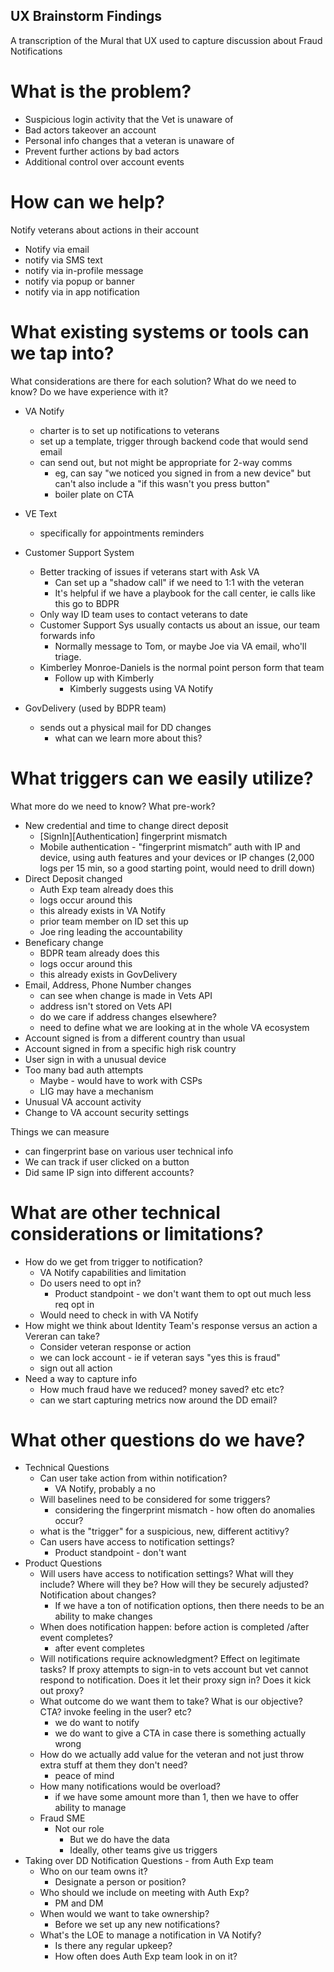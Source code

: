 ## UX Brainstorm Findings

A transcription of the Mural that UX used to capture discussion about Fraud Notifications

# What is the problem?
- Suspicious login activity that the Vet is unaware of
- Bad actors takeover an account
- Personal info changes that a veteran is unaware of
- Prevent further actions by bad actors
- Additional control over account events

# How can we help?
Notify veterans about actions in their account
- Notify via email
- notify via SMS text
- notify via in-profile message
- notify via popup or banner
- notify via in app notification

# What existing systems or tools can we tap into?
What considerations are there for each solution? What do we need to know? Do we have experience with it?

- VA Notify
  - charter is to set up notifications to veterans
  - set up a template, trigger through backend code that would send email
  - can send out, but not might be appropriate for 2-way comms
    - eg, can say "we noticed you signed in from a new device" but can't also include a "if this wasn't you press button"
    - boiler plate on CTA
   
- VE Text
  - specifically for appointments reminders
 
- Customer Support System
  - Better tracking of issues if veterans start with Ask VA
    - Can set up a "shadow call" if we need to 1:1 with the veteran
    - It's helpful if we have a playbook for the call center, ie calls like this go to BDPR
  - Only way ID team uses to contact veterans to date
  - Customer Support Sys usually contacts us about an issue, our team forwards info
    - Normally message to Tom, or maybe Joe via VA email, who'll triage.
  - Kimberley Monroe-Daniels is the normal point person form that team
    - Follow up with Kimberly
      - Kimberly suggests using VA Notify
     
- GovDelivery (used by BDPR team)
  - sends out a physical mail for DD changes
    - what can we learn more about this?

# What triggers can we easily utilize?
What more do we need to know? What pre-work?

- New credential and time to change direct deposit
  - [SignIn][Authentication] fingerprint mismatch
  - Mobile authentication - "fingerprint mismatch” auth with IP and device, using auth features and your devices or IP changes (2,000 logs per 15 min, so a good starting point, would need to drill down)
- Direct Deposit changed
  - Auth Exp team already does this
  - logs occur around this
  - this already exists in VA Notify
  - prior team member on ID set this up
  - Joe ring leading the accountability
- Beneficary change
  - BDPR team already does this
  - logs occur around this
  - this already exists in GovDelivery
- Email, Address, Phone Number changes
  - can see when change is made in Vets API
  - address isn't stored on Vets API 
  - do we care if address changes elsewhere?
  - need to define what we are looking at in the whole VA ecosystem
- Account signed is from a different country than usual
- Account signed in from a specific high risk country
- User sign in with a unusual device
- Too many bad auth attempts
  - Maybe - would have to work with CSPs
  - LIG may have a mechanism
- Unusual VA account activity
- Change to VA account security settings

Things we can measure
- can fingerprint base on various user technical info
- We can track if user clicked on a button
- Did same IP sign into different accounts?

# What are other technical considerations or limitations?
- How do we get from trigger to notification?
  - VA Notify capabilities and limitation
  - Do users need to opt in?
    - Product standpoint - we don't want them to opt out much less req opt in
  - Would need to check in with VA Notify
- How might we think about Identity Team's response versus an action a Vereran can take?
  - Consider veteran response or action
  - we can lock account - ie if veteran says "yes this is fraud"
  - sign out all action
- Need a way to capture info
  - How much fraud have we reduced? money saved? etc etc?
  - can we start capturing metrics now around the DD email?
 
# What other questions do we have?
- Technical Questions
  - Can user take action from within notification?
    - VA Notify, probably a no 
  - Will baselines need to be considered for some triggers?
    - considering the fingerprint mismatch - how often do anomalies occur?
  - what is the "trigger" for a suspicious, new, different actitivy?
  - Can users have access to notification settings?
    - Product standpoint - don't want
- Product Questions
  - Will users have access to notification settings? What will they include? Where will they be? How will they be securely adjusted? Notification about changes?
    - If we have a ton of notification options, then there needs to be an ability to make changes
  - When does notification happen: before action is completed /after event completes?
    - after event completes
  - Will notifications require acknowledgment? Effect on legitimate tasks? If proxy attempts to sign-in to vets account but vet cannot respond to notification. Does it let their proxy sign in? Does it kick out proxy?
  - What outcome do we want them to take? What is our objective? CTA? invoke feeling in the user? etc?
    - we do want to notify
    - we do want to give a CTA in case there is something actually wrong
  - How do we actually add value for the veteran and not just throw extra stuff at them they don't need?
    - peace of mind
  - How many notifications would be overload?
    - if we have some amount more than 1, then we have to offer ability to manage
  - Fraud SME
    - Not our role
      - But we do have the data
      - Ideally, other teams give us triggers
- Taking over DD Notification Questions - from Auth Exp team
    - Who on our team owns it?
      - Designate a person or position?
    - Who should we include on meeting with Auth Exp?
      - PM and DM
    - When would we want to take ownership?
      - Before we set up any new notifications?
    - What's the LOE to manage a notification in VA Notify?
      - Is there any regular upkeep?
      - How often does Auth Exp team look in on it?   

